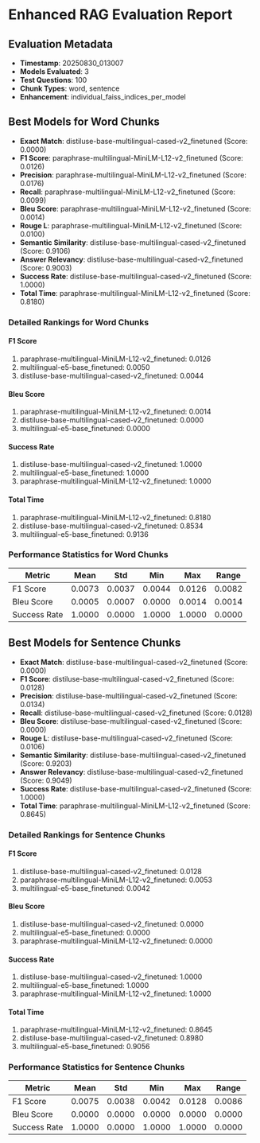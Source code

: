 # Enhanced RAG Evaluation Report

## Evaluation Metadata

- **Timestamp**: 20250830_013007
- **Models Evaluated**: 3
- **Test Questions**: 100
- **Chunk Types**: word, sentence
- **Enhancement**: individual_faiss_indices_per_model

## Best Models for Word Chunks

- **Exact Match**: distiluse-base-multilingual-cased-v2_finetuned (Score: 0.0000)
- **F1 Score**: paraphrase-multilingual-MiniLM-L12-v2_finetuned (Score: 0.0126)
- **Precision**: paraphrase-multilingual-MiniLM-L12-v2_finetuned (Score: 0.0176)
- **Recall**: paraphrase-multilingual-MiniLM-L12-v2_finetuned (Score: 0.0099)
- **Bleu Score**: paraphrase-multilingual-MiniLM-L12-v2_finetuned (Score: 0.0014)
- **Rouge L**: paraphrase-multilingual-MiniLM-L12-v2_finetuned (Score: 0.0100)
- **Semantic Similarity**: distiluse-base-multilingual-cased-v2_finetuned (Score: 0.9106)
- **Answer Relevancy**: distiluse-base-multilingual-cased-v2_finetuned (Score: 0.9003)
- **Success Rate**: distiluse-base-multilingual-cased-v2_finetuned (Score: 1.0000)
- **Total Time**: paraphrase-multilingual-MiniLM-L12-v2_finetuned (Score: 0.8180)

### Detailed Rankings for Word Chunks

#### F1 Score
1. paraphrase-multilingual-MiniLM-L12-v2_finetuned: 0.0126
2. multilingual-e5-base_finetuned: 0.0050
3. distiluse-base-multilingual-cased-v2_finetuned: 0.0044

#### Bleu Score
1. paraphrase-multilingual-MiniLM-L12-v2_finetuned: 0.0014
2. distiluse-base-multilingual-cased-v2_finetuned: 0.0000
3. multilingual-e5-base_finetuned: 0.0000

#### Success Rate
1. distiluse-base-multilingual-cased-v2_finetuned: 1.0000
2. multilingual-e5-base_finetuned: 1.0000
3. paraphrase-multilingual-MiniLM-L12-v2_finetuned: 1.0000

#### Total Time
1. paraphrase-multilingual-MiniLM-L12-v2_finetuned: 0.8180
2. distiluse-base-multilingual-cased-v2_finetuned: 0.8534
3. multilingual-e5-base_finetuned: 0.9136

### Performance Statistics for Word Chunks

| Metric | Mean | Std | Min | Max | Range |
|--------|------|-----|-----|-----|-------|
| F1 Score | 0.0073 | 0.0037 | 0.0044 | 0.0126 | 0.0082 |
| Bleu Score | 0.0005 | 0.0007 | 0.0000 | 0.0014 | 0.0014 |
| Success Rate | 1.0000 | 0.0000 | 1.0000 | 1.0000 | 0.0000 |

## Best Models for Sentence Chunks

- **Exact Match**: distiluse-base-multilingual-cased-v2_finetuned (Score: 0.0000)
- **F1 Score**: distiluse-base-multilingual-cased-v2_finetuned (Score: 0.0128)
- **Precision**: distiluse-base-multilingual-cased-v2_finetuned (Score: 0.0134)
- **Recall**: distiluse-base-multilingual-cased-v2_finetuned (Score: 0.0128)
- **Bleu Score**: distiluse-base-multilingual-cased-v2_finetuned (Score: 0.0000)
- **Rouge L**: distiluse-base-multilingual-cased-v2_finetuned (Score: 0.0106)
- **Semantic Similarity**: distiluse-base-multilingual-cased-v2_finetuned (Score: 0.9203)
- **Answer Relevancy**: distiluse-base-multilingual-cased-v2_finetuned (Score: 0.9049)
- **Success Rate**: distiluse-base-multilingual-cased-v2_finetuned (Score: 1.0000)
- **Total Time**: paraphrase-multilingual-MiniLM-L12-v2_finetuned (Score: 0.8645)

### Detailed Rankings for Sentence Chunks

#### F1 Score
1. distiluse-base-multilingual-cased-v2_finetuned: 0.0128
2. paraphrase-multilingual-MiniLM-L12-v2_finetuned: 0.0053
3. multilingual-e5-base_finetuned: 0.0042

#### Bleu Score
1. distiluse-base-multilingual-cased-v2_finetuned: 0.0000
2. multilingual-e5-base_finetuned: 0.0000
3. paraphrase-multilingual-MiniLM-L12-v2_finetuned: 0.0000

#### Success Rate
1. distiluse-base-multilingual-cased-v2_finetuned: 1.0000
2. multilingual-e5-base_finetuned: 1.0000
3. paraphrase-multilingual-MiniLM-L12-v2_finetuned: 1.0000

#### Total Time
1. paraphrase-multilingual-MiniLM-L12-v2_finetuned: 0.8645
2. distiluse-base-multilingual-cased-v2_finetuned: 0.8980
3. multilingual-e5-base_finetuned: 0.9056

### Performance Statistics for Sentence Chunks

| Metric | Mean | Std | Min | Max | Range |
|--------|------|-----|-----|-----|-------|
| F1 Score | 0.0075 | 0.0038 | 0.0042 | 0.0128 | 0.0086 |
| Bleu Score | 0.0000 | 0.0000 | 0.0000 | 0.0000 | 0.0000 |
| Success Rate | 1.0000 | 0.0000 | 1.0000 | 1.0000 | 0.0000 |

